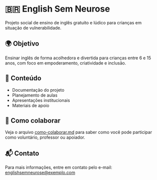 # 🇧🇷 English Sem Neurose

Projeto social de ensino de inglês gratuito e lúdico para crianças em situação de vulnerabilidade.

## 🌍 Objetivo

Ensinar inglês de forma acolhedora e divertida para crianças entre 6 e 15 anos, com foco em empoderamento, criatividade e inclusão.

## 📂 Conteúdo

- Documentação do projeto
- Planejamento de aulas
- Apresentações institucionais
- Materiais de apoio

## 🤝 Como colaborar

Veja o arquivo [como-colaborar.md](./como-colaborar.md) para saber como você pode participar como voluntário, professor ou apoiador.

## 📬 Contato

Para mais informações, entre em contato pelo e-mail: englishsemneurose@exemplo.com

